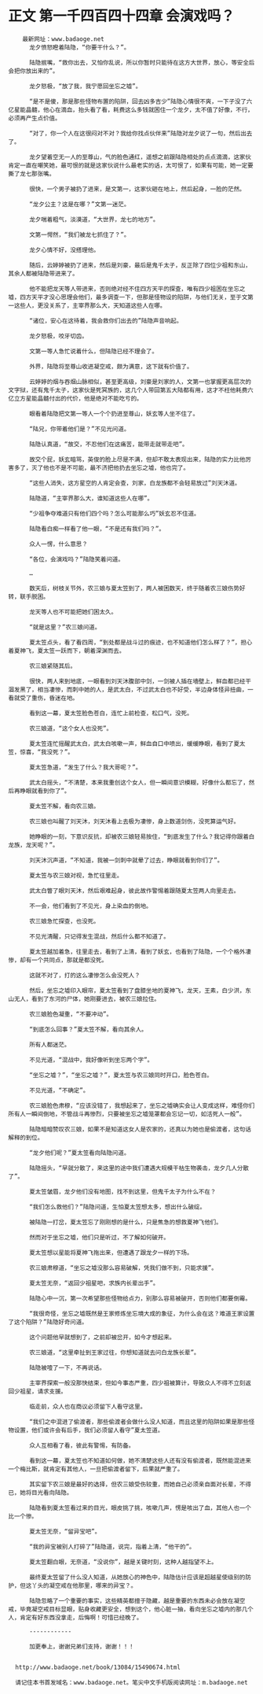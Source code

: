 # 正文 第一千四百四十四章 会演戏吗？
        最新网址：www.badaoge.net
          龙夕愤怒瞪着陆隐，“你要干什么？”。
      
          陆隐抿嘴，“救你出去，又怕你乱说，所以你暂时只能待在这方大世界，放心，等安全后会把你放出来的”。
      
          龙夕怒极，“放了我，我宁愿回坐忘之墟”。
      
          “是不是傻，那是那些怪物布置的陷阱，回去凶多吉少”陆隐心情很不爽，一下子没了六亿星能晶髓，他心在滴血，抬头看了看，耗费这么多钱就困住一个龙夕，太不值了好像，不行，必须再产生点价值。
      
          “对了，你一个人在这很闷对不对？我给你找点伙伴来”陆隐对龙夕说了一句，然后出去了。
      
          龙夕望着空无一人的至尊山，气的脸色通红，遥想之前跟陆隐相处的点点滴滴，这家伙肯定一直在嘲笑她，最可恨的就是这家伙说什么最老实的话，太可恨了，如果有可能，她一定要撕了龙七那张嘴。
      
          很快，一个男子被扔了进来，是文第一，这家伙砸在地上，然后起身，一脸的茫然。
      
          “龙夕公主？这是在哪？”文第一迷茫。
      
          龙夕喘着粗气，淡漠道，“大世界，龙七的地方”。
      
          文第一愕然，“我们被龙七抓住了？”。
      
          龙夕心情不好，没搭理他。
      
          随后，云婷婷被扔了进来，然后是刘豪，最后是鬼千太子，反正除了四位少祖和东山，其余人都被陆隐带进来了。
      
          他不能把龙天等人带进来，否则绝对经不住四方天平的探查，唯有四少祖困在坐忘之墟，四方天平才没心思理会他们，最多调查一下，但那是怪物设的陷阱，与他们无关，至于文第一这些人，更没关系了，主宰界那么大，天知道这些人在哪。
      
          “诸位，安心在这待着，我会救你们出去的”陆隐声音响起。
      
          龙夕怒极，咬牙切齿。
      
          文第一等人急忙说着什么，但陆隐已经不理会了。
      
          外界，陆隐将至尊山收进凝空戒，颇为满意，这下就有价值了。
      
          云婷婷的烟与吞烟山脉相似，甚至更高级，刘豪是刘家的人，文第一也掌握更高层次的文字狱，还有鬼千太子，这家伙是死冥族的，这几个人带回第五大陆都有用，这才不枉他耗费六亿立方星能晶髓付出的代价，他是绝对不能吃亏的。
      
          眼看着陆隐把文第一等人一个个扔进至尊山，妖玄等人坐不住了。
      
          “陆兄，你带着他们是？”不见光问道。
      
          陆隐认真道，“故交，不忍他们在这痛苦，能带走就带走吧”。
      
          故交个屁，妖玄暗骂，英俊的脸上尽是不满，但却不敢太表现出来，陆隐的实力比他厉害多了，灭了他也不是不可能，最不济把他扔去坐忘之墟，他也完了。
      
          “这些人消失，这方星空的人肯定会查，刘家，白龙族都不会轻易放过”刘天沐道。
      
          陆隐道，“主宰界那么大，谁知道这些人在哪”。
      
          “少祖争夺难道只有他们四个吗？怎么可能那么巧”妖玄忍不住道。
      
          陆隐看白痴一样看了他一眼，“不是还有我们吗？”。
      
          众人一愣，什么意思？
      
          “各位，会演戏吗？”陆隐笑着问道。
      
          …
      
          数天后，树枝关节外，农三娘与夏太笠到了，两人被困数天，终于随着农三娘伤势好转，联手脱困。
      
          龙天等人也不可能把她们困太久。
      
          “就是这里？”农三娘问道。
      
          夏太笠点头，看了看四周，“到处都是战斗过的痕迹，也不知道他们怎么样了？”，担心着夏神飞，夏太笠一跃而下，朝着深渊而去。
      
          农三娘紧随其后。
      
          很快，两人来到地底，一眼看到刘天沐腹部中剑，一剑被人插在墙壁上，鲜血都已经干涸发黑了，相当凄惨，而刺中她的人，是武太白，不过武太白也不好受，半边身体怪异扭曲，一看就受了重伤，昏迷在地。
      
          看到这一幕，夏太笠脸色苍白，连忙上前检查，松口气，没死。
      
          农三娘道，“这个女人也没死”。
      
          夏太笠连忙摇醒武太白，武太白咳嗽一声，鲜血自口中喷出，缓缓睁眼，看到了夏太笠，惊喜，“我没死？”。
      
          夏太笠急道，“发生了什么？我大哥呢？”。
      
          武太白摇头，“不清楚，本来我重创这个女人，但一瞬间意识模糊，好像什么都忘了，然后再睁眼就看到你了”。
      
          夏太笠不解，看向农三娘。
      
          农三娘也叫醒了刘天沐，刘天沐看上去极为凄惨，身上数道剑伤，没死算运气好。
      
          她睁眼的一刻，下意识反抗，却被农三娘轻易按住，“到底发生了什么？我记得你跟着白龙族，龙天呢？”。
      
          刘天沐沉声道，“不知道，我被一剑刺中就晕了过去，睁眼就看到你们了”。
      
          夏太笠与农三娘对视，急忙往里走。
      
          武太白瞥了眼刘天沐，然后艰难起身，彼此故作警惕着跟随夏太笠两人向里走去。
      
          不一会，他们看到了不见光，身上染血的倒地。
      
          农三娘急忙探查，也没死。
      
          不见光清醒，只记得发生混战，然后什么都不知道了。
      
          夏太笠越加着急，往里走去，看到了上清，看到了妖玄，也看到了陆隐，一个个格外凄惨，却有一个共同点，那就是都没死。
      
          这就不对了，打的这么凄惨怎么会没死人？
      
          然后，坐忘之墟印入眼帘，夏太笠看到了盘膝坐地的夏神飞，龙天，王素，白少洪，东山无人，看到了东河的尸体，她刚要进去，被农三娘拉住。
      
          农三娘脸色凝重，“不要冲动”。
      
          “到底怎么回事？”夏太笠不解，看向其余人。
      
          所有人都迷茫。
      
          不见光道，“混战中，我好像听到坐忘两个字”。
      
          “坐忘之墟？”，“坐忘之墟？”，夏太笠与农三娘同时开口，脸色苍白。
      
          不见光道，“不确定”。
      
          农三娘脸色肃穆，“应该没错了，我想起来了，坐忘之墟确实会让人变成这样，难怪你们所有人一瞬间倒地，不管战斗再惨烈，只要被坐忘之墟笼罩都会忘记一切，如活死人一般”。
      
          陆隐暗暗赞叹农三娘，如果不是知道这女人是农家的，还真以为她也是偷渡者，这句话解释的到位。
      
          “龙夕他们呢？”夏太笠看向陆隐问道。
      
          陆隐摇头，“早就分散了，来这里的途中我们遭遇大规模干枯生物袭击，龙夕几人分散了”。
      
          夏太笠皱眉，龙夕他们没有地图，找不到这里，但鬼千太子为什么不在？
      
          “我们怎么救他们？”陆隐问道，生怕夏太笠想太多，想出什么破绽。
      
          被陆隐一打岔，夏太笠忘了刚刚想的是什么，只是焦急的想救夏神飞他们。
      
          然而对于坐忘之墟，他们只是听过，不了解如何破开。
      
          夏太笠想以星能将夏神飞拖出来，但遭遇了跟龙夕一样的下场。
      
          农三娘肃穆道，“坐忘之墟没那么容易破解，凭我们做不到，只能求援”。
      
          夏太笠无奈，“返回少祖星吧，求族内长辈出手”。
      
          陆隐心中一沉，第一次希望那些怪物给点力，别那么容易被破开，否则他们都要倒霉。
      
          “我很奇怪，坐忘之墟既然是王家修炼坐忘境大成的象征，为什么会在这？难道王家设置了这个陷阱？”陆隐好奇问道。
      
          这个问题他早就想到了，之前却被岔开，如今才想起来。
      
          农三娘道，“这里牵扯到王家过往，你想知道就去问白龙族长辈”。
      
          陆隐被噎了一下，不再说话。
      
          主宰界探索一般没那快结束，但如今事态严重，四少祖被算计，导致众人不得不立刻返回少祖星，请求支援。
      
          临走前，众人也在商议必须留下人看守这里。
      
          “我们之中混进了偷渡者，那些偷渡者会做什么没人知道，而且这里的陷阱如果是那些怪物设置，他们或许会有后手，我们必须留人看守”夏太笠道。
      
          众人互相看了看，彼此有警惕，有防备。
      
          看到这一幕，夏太笠也不知道如何做，她不清楚这些人还有没有偷渡者，既然能混进来一个梅比斯，就肯定有其他人，一旦把偷渡者留下，后果就严重了。
      
          其实留下农三娘是最好的选择，但农三娘受伤较重，而她自己必须亲自面对长辈，不得已，她将目光看向陆隐。
      
          陆隐看到夏太笠看过来的目光，眼皮挑了挑，咳嗽几声，愣是咳出了血，其他人也一个比一个惨。
      
          夏太笠无奈，“留异宝吧”。
      
          “我的异宝被别人打碎了”陆隐道，说完，指着上清，“他干的”。
      
          夏太笠翻白眼，无奈道，“没说你”，越是关键时刻，这种人越指望不上。
      
          最终夏太笠留了什么没人知道，从她放心的神色中，陆隐估计应该是超越星使级别的防护，但这丫头的凝空戒在他那里，哪来的异宝？。
      
          陆隐忽略了一个重要的事实，这些精英都擅于隐藏，越是重要的东西未必会放在凝空戒，毕竟凝空戒目标显眼，贴身收藏更安全，想到这个，他心脏一抽，看向坐忘之墟内的那几个人，肯定有好东西没拿走，后悔啊！可惜已经晚了。
      
          ------------
      
          加更奉上，谢谢兄弟们支持，谢谢！！！
      
      
      http://www.badaoge.net/book/13084/15490674.html
      
      请记住本书首发域名：www.badaoge.net。笔尖中文手机版阅读网址：m.badaoge.net